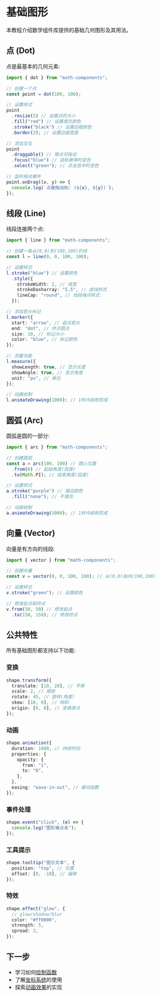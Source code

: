 # 基础图形

本教程介绍数学组件库提供的基础几何图形及其用法。

## 点 (Dot)

点是最基本的几何元素:

```typescript
import { dot } from "math-components";

// 创建一个点
const point = dot(100, 100);

// 设置样式
point
  .resize(5) // 设置点的大小
  .fill("red") // 设置填充颜色
  .stroke("black") // 设置边框颜色
  .border(2); // 设置边框宽度

// 添加交互
point
  .draggable() // 使点可拖动
  .focus("blue") // 鼠标悬停时变色
  .select("green"); // 点击选中时变色

// 监听拖动事件
point.onDrag((x, y) => {
  console.log(`点被拖动到: (${x}, ${y})`);
});
```

## 线段 (Line)

线段连接两个点:

```typescript
import { line } from "math-components";

// 创建一条从(0,0)到(100,100)的线
const l = line(0, 0, 100, 100);

// 设置样式
l.stroke("blue") // 设置颜色
  .style({
    strokeWidth: 2, // 线宽
    strokeDasharray: "5,5", // 虚线样式
    lineCap: "round", // 线段端点样式
  });

// 添加箭头标记
l.marker({
  start: "arrow", // 起点箭头
  end: "dot", // 终点圆点
  size: 10, // 标记大小
  color: "blue", // 标记颜色
});

// 测量功能
l.measure({
  showLength: true, // 显示长度
  showAngle: true, // 显示角度
  unit: "px", // 单位
});

// 动画绘制
l.animateDrawing(1000); // 1秒内绘制完成
```

## 圆弧 (Arc)

圆弧是圆的一部分:

```typescript
import { arc } from "math-components";

// 创建圆弧
const a = arc(100, 100) // 圆心位置
  .from(0) // 起始角度(弧度)
  .to(Math.PI); // 结束角度(弧度)

// 设置样式
a.stroke("purple") // 描边颜色
  .fill("none"); // 不填充

// 动画绘制
a.animateDrawing(1000); // 1秒内绘制完成
```

## 向量 (Vector)

向量是有方向的线段:

```typescript
import { vector } from "math-components";

// 创建向量
const v = vector(0, 0, 100, 100); // 从(0,0)指向(100,100)

// 设置样式
v.stroke("green"); // 设置颜色

// 修改起点和终点
v.from(50, 50) // 修改起点
  .to(150, 150); // 修改终点
```

## 公共特性

所有基础图形都支持以下功能:

### 变换

```typescript
shape.transform({
  translate: [10, 20], // 平移
  scale: 2, // 缩放
  rotate: 45, // 旋转(角度)
  skew: [10, 0], // 倾斜
  origin: [0, 0], // 变换原点
});
```

### 动画

```typescript
shape.animation({
  duration: 1000, // 持续时间
  properties: {
    opacity: {
      from: "1",
      to: "0",
    },
  },
  easing: "ease-in-out", // 缓动函数
});
```

### 事件处理

```typescript
shape.event("click", (e) => {
  console.log("图形被点击");
});
```

### 工具提示

```typescript
shape.tooltip("提示文本", {
  position: "top", // 位置
  offset: [0, -10], // 偏移
});
```

### 特效

```typescript
shape.effect("glow", {
  // glow/shadow/blur
  color: "#ff0000",
  strength: 5,
  spread: 2,
});
```

## 下一步

- 学习如何[绘制函数](./functions.md)
- 了解[坐标系统](./coordinate-system.md)的使用
- 探索[动画效果](./animations.md)的实现
